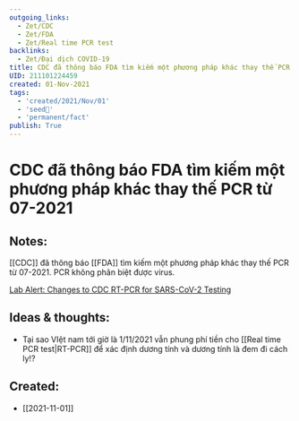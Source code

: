 ```yaml
---
outgoing_links:
  - Zet/CDC
  - Zet/FDA
  - Zet/Real time PCR test
backlinks:
  - Zet/Đại dịch COVID-19
title: CDC đã thông báo FDA tìm kiếm một phương pháp khác thay thế PCR từ 07-2021
UID: 211101224459
created: 01-Nov-2021
tags:
  - 'created/2021/Nov/01'
  - 'seed🥜'
  - 'permanent/fact'
publish: True
---
```

# CDC đã thông báo FDA tìm kiếm một phương pháp khác thay thế PCR từ 07-2021

## Notes:
[[CDC]] đã thông báo [[FDA]] tìm kiếm một phương pháp khác thay thế PCR từ 07-2021. PCR không phân biệt được virus.

[Lab Alert: Changes to CDC RT-PCR for SARS-CoV-2 Testing](https://www.cdc.gov/csels/dls/locs/2021/07-21-2021-lab-alert-Changes_CDC_RT-PCR_SARS-CoV-2_Testing_1.html#:~:text=After%20December%2031%2C%202021%2C%20CDC%20will%20withdraw%20the,in%20February%202020%20for%20detection%20of%20SARS-CoV-2%20only.)

## Ideas & thoughts:
- Tại sao VIệt nam tới giờ là 1/11/2021 vẫn phung phí tiền cho [[Real time PCR test|RT-PCR]] để xác định dương tính và dương tính là đem đi cách ly!?

## Created:
- [[2021-11-01]]
